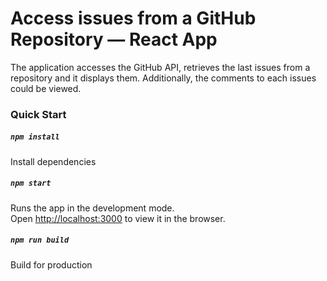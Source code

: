 # Access issues from a GitHub Repository — React App
The application accesses the GitHub API, retrieves the last issues from a repository and it displays them. Additionally, the comments to each issues could be viewed.

### Quick Start
##### `npm install`  
Install dependencies

##### `npm start`
Runs the app in the development mode.\
Open [http://localhost:3000](http://localhost:3000) to view it in the browser.

##### `npm run build`
Build for production

